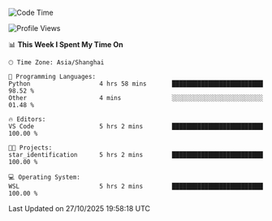 <!--START_SECTION:waka-->
![Code Time](http://img.shields.io/badge/Code%20Time-3%2C147%20hrs%2044%20mins-blue)

![Profile Views](http://img.shields.io/badge/Profile%20Views-1-blue)

📊 **This Week I Spent My Time On** 

```text
🕑︎ Time Zone: Asia/Shanghai

💬 Programming Languages: 
Python                   4 hrs 58 mins       █████████████████████████   98.52 % 
Other                    4 mins              ░░░░░░░░░░░░░░░░░░░░░░░░░   01.48 % 

🔥 Editors: 
VS Code                  5 hrs 2 mins        █████████████████████████   100.00 % 

🐱‍💻 Projects: 
star_identification      5 hrs 2 mins        █████████████████████████   100.00 % 

💻 Operating System: 
WSL                      5 hrs 2 mins        █████████████████████████   100.00 % 
```


 Last Updated on 27/10/2025 19:58:18 UTC
<!--END_SECTION:waka-->